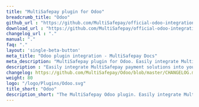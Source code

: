 ```yaml
---
title: "MultiSafepay plugin for Odoo"
breadcrumb_title: "Odoo"
github_url : "https://github.com/MultiSafepay/official-odoo-integration"
download_url : "https://github.com/MultiSafepay/official-odoo-integration/archive/13.0-develop.zip"
changelog_url : "."
manual: "."
faq: "."
layout: 'single-beta-button'
meta_title: "Odoo plugin integration - MultiSafepay Docs"		
meta_description: "MultiSafepay plugin for Odoo. Easily integrate MultiSafepay payment solutions into your Odoo platform with the free plugin"
description : "Easily integrate MultiSafepay payment solutions into your Odoo webshop with the free and completely new MultiSafepay Odoo plugin. Our Odoo plugin is professionally supported by a certified Odoo Solution Specialist and receives regular updates to support the latest features provided by Odoo and MultiSafepay."
changelog: https://github.com/MultiSafepay/Odoo/blob/master/CHANGELOG.md
weight: 80
logo: "/logo/Plugins/Odoo.svg"
title_short: "Odoo"
description_short: "The MultiSafepay Odoo plugin. Easily integrate MultiSafepay payment solutions into your Odoo webshop with the free plugin."
---
```

